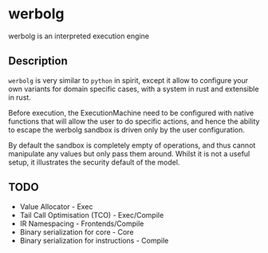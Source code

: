 # werbolg

werbolg is an interpreted execution engine

## Description

`werbolg` is very similar to `python` in spirit, except it allow to configure
your own variants for domain specific cases, with a system in rust and
extensible in rust.

Before execution, the ExecutionMachine need to be configured with native
functions that will allow the user to do specific actions, and hence the
ability to escape the werbolg sandbox is driven only by the user configuration.

By default the sandbox is completely empty of operations, and thus cannot
manipulate any values but only pass them around. Whilst it is not a useful
setup, it illustrates the security default of the model.

## TODO

* Value Allocator - Exec
* Tail Call Optimisation (TCO) - Exec/Compile
* IR Namespacing - Frontends/Compile
* Binary serialization for core - Core
* Binary serialization for instructions - Compile
